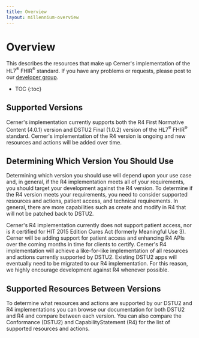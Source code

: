 ```yaml
---
title: Overview
layout: millennium-overview
---
```


# Overview

This describes the resources that make up Cerner's implementation of the HL7<sup>®</sup> FHIR<sup>®</sup> standard. If 
you have any problems or requests, please post to our [developer group](https://groups.google.com/d/forum/cerner-fhir-developers).

* TOC
{:toc}

## Supported Versions

Cerner's implementation currently supports both the R4 First Normative Content (4.0.1) version and DSTU2 Final (1.0.2) 
version of the HL7<sup>®</sup> FHIR<sup>®</sup> standard. Cerner's implementation of the R4 version is ongoing and new 
resources and actions will be added over time.

## Determining Which Version You Should Use

Determining which version you should use will depend upon your use case and, in general, if the R4 implementation meets 
all of your requirements, you should target your development against the R4 version. To determine if the R4 version 
meets your requirements, you need to consider supported resources and actions, patient access, and technical requirements. 
In general, there are more capabilities such as create and modify in R4 that will not be patched back to DSTU2.

Cerner's R4 implementation currently does not support patient access, nor is it certified for HIT 2015 Edition Cures Act 
(formerly Meaningful Use 3). Cerner will be adding support for patient access and enhancing R4 APIs over the coming 
months in time for clients to certify. Cerner's R4 implementation will achieve a like-for-like implementation of all 
resources and actions currently supported by DSTU2. Existing DSTU2 apps will eventually need to be migrated to our R4 
implementation. For this reason, we highly encourage development against R4 whenever possible.

## Supported Resources Between Versions

To determine what resources and actions are supported by our DSTU2 and R4 implementations you can browse our 
documentation for both DSTU2 and R4 and compare between each version. You can also compare the Conformance (DSTU2) and 
CapabilityStatement (R4) for the list of supported resources and actions.